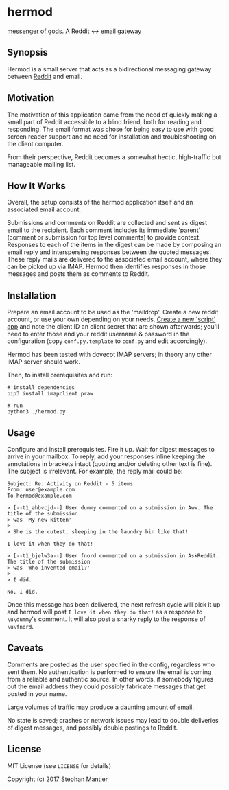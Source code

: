# hermod
[messenger of gods](https://en.wikipedia.org/wiki/Hermóðr). A Reddit &lt;-> email gateway


## Synopsis

Hermod is a small server that acts as a bidirectional messaging gateway between [Reddit](https://www.reddit.com) and email. 


## Motivation

The motivation of this application came from the need of quickly making a small part of Reddit accessible 
to a blind friend, both for reading and responding. The email format was chose for being easy to use with
good screen reader support and no need for installation and troubleshooting on the client computer. 

From their perspective, Reddit becomes a somewhat hectic, high-traffic but manageable mailing list.


## How It Works

Overall, the setup consists of the hermod application itself and an associated email account.

Submissions and comments on Reddit are collected and sent as digest email to the recipient. Each comment includes its immediate 'parent' (comment or submission for top level comments) to provide context. Responses to each of the items in the digest can be made by composing an email reply and interspersing responses between the quoted messages. These reply mails are delivered to the associated email account, where they can be picked up via IMAP. Hermod then identifies responses in those messages and posts them as comments to Reddit.


## Installation

Prepare an email account to be used as the 'maildrop'. Create a new reddit account, or use your own depending on your needs. [Create a new 'script' app](https://github.com/reddit/reddit/wiki/OAuth2-Quick-Start-Example) and note the client ID an client secret that are shown afterwards; you'll need to enter those and your reddit username & password in the configuration (copy `conf.py.template` to `conf.py` and edit accordingly).

Hermod has been tested with dovecot IMAP servers; in theory any other IMAP server should work.

Then, to install prerequisites and run:

	# install dependencies
    pip3 install imapclient praw
    
    # run
    python3 ./hermod.py


## Usage

Configure and install prerequisites. Fire it up. Wait for digest messages to arrive in your mailbox. To reply,
add your responses inline keeping the annotations in brackets intact (quoting and/or deleting other text is fine). The subject is irrelevant. For example, the reply mail could be:

    Subject: Re: Activity on Reddit - 5 items
    From: user@example.com
    To hermod@example.com
    
    > [--t1_ahbvcjd--] User dummy commented on a submission in Aww. The title of the submission
    > was 'My new kitten'
    >
    > She is the cutest, sleeping in the laundry bin like that!
    
    I love it when they do that!
    
    > [--t1_bjelw3a--] User fnord commented on a submission in AskReddit. The title of the submission
    > was 'Who invented email?'
    >
    > I did.
    
    No, I did.
    
Once this message has been delivered, the next refresh cycle will pick it up and hermod will post `I love it when they do that!` as a response to `\u\dummy`'s comment. It will also post a snarky reply to the response of `\u\fnord`.


## Caveats

Comments are posted as the user specified in the config, regardless who sent them. No authentication is
performed to ensure the email is coming from a reliable and authentic source. In other words, if somebody
figures out the email address they could possibly fabricate messages that get posted in your name. 

Large volumes of traffic may produce a daunting amount of email.

No state is saved; crashes or network issues may lead to double deliveries of digest messages, and possibly double postings to Reddit.


## License

MIT License (see `LICENSE` for details)

Copyright (c) 2017 Stephan Mantler